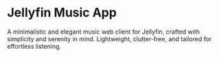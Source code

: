 # Jellyfin Music App

A minimalistic and elegant music web client for Jellyfin, crafted with simplicity and serenity in mind. Lightweight, clutter-free, and tailored for effortless listening.
